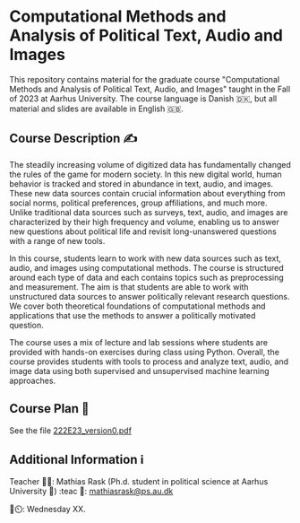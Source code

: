 # Computational Methods and Analysis of Political Text, Audio and Images
This repository contains material for the graduate course "Computational Methods and Analysis of Political Text, Audio, and Images" taught in the Fall of 2023 at Aarhus University. The course language is Danish 🇩🇰, but all material and slides are available in English 🇬🇧. 


<h2 align="left" id="description">Course Description ✍️ </h2>

The steadily increasing volume of digitized data has fundamentally changed the rules of the game for modern society. 
In this new digital world, human behavior is tracked and stored in abundance in text, audio, and images. 
These new data sources contain crucial information about everything from social norms, political preferences, group affiliations, and much more. 
Unlike traditional data sources such as surveys, text, audio, and images are characterized by their high frequency and volume, enabling us to answer new questions about political life and revisit long-unanswered questions with a range of new tools.

In this course, students learn to work with new data sources such as text, audio, and images using computational methods. 
The course is structured around each type of data and each contains topics such as preprocessing and measurement. 
The aim is that students are able to work with unstructured data sources to answer politically relevant research questions. 
We cover both theoretical foundations of computational methods and applications that use the methods to answer a politically motivated question. 

The course uses a mix of lecture and lab sessions where students are provided with hands-on exercises during class using Python. 
Overall, the course provides students with tools to process and analyze text, audio, and image data using both supervised and unsupervised machine learning approaches.


<h2 align="left" id="description">Course Plan 📅</h2>

See the file [222E23_version0.pdf]([222E23_version0.pdf)

<h2 align="left" id="setup">Additional Information ℹ️</h2>

Teacher 👨‍🏫: Mathias Rask (Ph.d. student in political science at Aarhus University 🏫)
:teac
📧: mathiasrask@ps.au.dk

🏣⏲️: Wednesday XX. 


